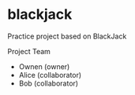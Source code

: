 # blackjack
Practice project based on BlackJack

Project Team
* Ownen (owner)
* Alice (collaborator)
* Bob (collaborator)
